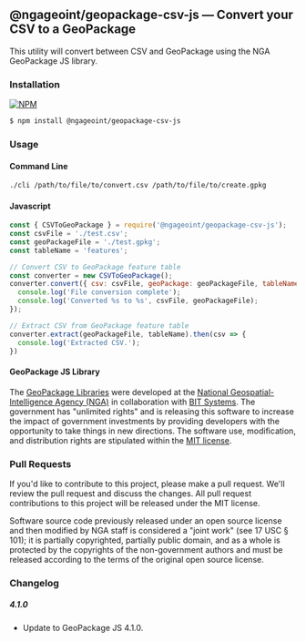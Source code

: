 ## @ngageoint/geopackage-csv-js &mdash; Convert your CSV to a GeoPackage

This utility will convert between CSV and GeoPackage using the NGA GeoPackage JS library.

### Installation ###

[![NPM](https://img.shields.io/npm/v/@ngageoint/geopackage-csv-js.svg)](https://www.npmjs.com/package/@ngageoint/geopackage-csv-js)

```sh
$ npm install @ngageoint/geopackage-csv-js
```

### Usage

#### Command Line

```sh
./cli /path/to/file/to/convert.csv /path/to/file/to/create.gpkg
```

#### Javascript
```javascript
const { CSVToGeoPackage } = require('@ngageoint/geopackage-csv-js');
const csvFile = './test.csv';
const geoPackageFile = './test.gpkg';
const tableName = 'features';

// Convert CSV to GeoPackage feature table
const converter = new CSVToGeoPackage();
converter.convert({ csv: csvFile, geoPackage: geoPackageFile, tableName: tableName }).then(() => {
  console.log('File conversion complete');
  console.log('Converted %s to %s', csvFile, geoPackageFile);
});

// Extract CSV from GeoPackage feature table
converter.extract(geoPackageFile, tableName).then(csv => {
  console.log('Extracted CSV.');
})
```

#### GeoPackage JS Library ####

The [GeoPackage Libraries](http://ngageoint.github.io/GeoPackage/) were developed at the [National Geospatial-Intelligence Agency (NGA)](http://www.nga.mil/) in collaboration with [BIT Systems](http://www.bit-sys.com/). The government has "unlimited rights" and is releasing this software to increase the impact of government investments by providing developers with the opportunity to take things in new directions. The software use, modification, and distribution rights are stipulated within the [MIT license](http://choosealicense.com/licenses/mit/).

### Pull Requests ###
If you'd like to contribute to this project, please make a pull request. We'll review the pull request and discuss the changes. All pull request contributions to this project will be released under the MIT license.

Software source code previously released under an open source license and then modified by NGA staff is considered a "joint work" (see 17 USC § 101); it is partially copyrighted, partially public domain, and as a whole is protected by the copyrights of the non-government authors and must be released according to the terms of the original open source license.


### Changelog


##### 4.1.0
- Update to GeoPackage JS 4.1.0.
